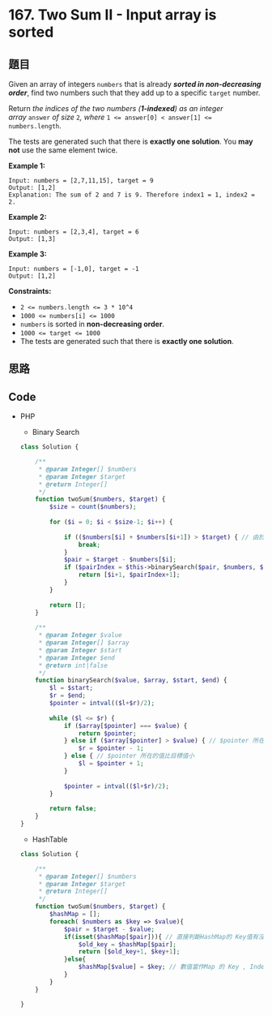 # 167. Two Sum II - Input array is sorted

## 題目

Given an array of integers `numbers` that is already ***sorted in non-decreasing order***, find two numbers such that they add up to a specific `target` number.

Return *the indices of the two numbers (**1-indexed**) as an integer array* `answer` *of size* `2`*, where* `1 <= answer[0] < answer[1] <= numbers.length`.

The tests are generated such that there is **exactly one solution**. You **may not** use the same element twice.

**Example 1:**

```
Input: numbers = [2,7,11,15], target = 9
Output: [1,2]
Explanation: The sum of 2 and 7 is 9. Therefore index1 = 1, index2 = 2.

```

**Example 2:**

```
Input: numbers = [2,3,4], target = 6
Output: [1,3]

```

**Example 3:**

```
Input: numbers = [-1,0], target = -1
Output: [1,2]

```

**Constraints:**

- `2 <= numbers.length <= 3 * 10^4`
- `1000 <= numbers[i] <= 1000`
- `numbers` is sorted in **non-decreasing order**.
- `1000 <= target <= 1000`
- The tests are generated such that there is **exactly one solution**.

## 思路

## Code

- PHP
    - Binary Search

    ```php
    class Solution {

        /**
         * @param Integer[] $numbers
         * @param Integer $target
         * @return Integer[]
         */
        function twoSum($numbers, $target) {
            $size = count($numbers);
            
            for ($i = 0; $i < $size-1; $i++) {
                
                if (($numbers[$i] + $numbers[$i+1]) > $target) { // 由於array為有序的，相鄰兩數相加大於目標值，代表後續組合皆不能等於目標值，故不需繼續檢查
                    break;
                }
                $pair = $target - $numbers[$i];
                if ($pairIndex = $this->binarySearch($pair, $numbers, $i+1, $size-1)) {
                    return [$i+1, $pairIndex+1];
                }
            }
            
            return [];
        }
        
        /**
         * @param Integer $value
         * @param Integer[] $array
         * @param Integer $start
         * @param Integer $end
         * @return int|false
         */
        function binarySearch($value, $array, $start, $end) {
            $l = $start;
            $r = $end;
            $pointer = intval(($l+$r)/2);
            
            while ($l <= $r) {
                if ($array[$pointer] === $value) {
                    return $pointer;
                } else if ($array[$pointer] > $value) { // $pointer 所在的值比目標值大
                    $r = $pointer - 1;
                } else { // $pointer 所在的值比目標值小
                    $l = $pointer + 1;
                }
                
                $pointer = intval(($l+$r)/2);
            }
            
            return false;
        }
    }
    ```

    - HashTable

    ```php
    class Solution {

        /**
         * @param Integer[] $numbers
         * @param Integer $target
         * @return Integer[]
         */
        function twoSum($numbers, $target) {
            $hashMap = [];
            foreach( $numbers as $key => $value){
                $pair = $target - $value;
                if(isset($hashMap[$pair])){ // 直接判斷HashMap的 Key值有沒有對應的Key
                    $old_key = $hashMap[$pair];
                    return [$old_key+1, $key+1];
                }else{
                    $hashMap[$value] = $key; // 數值當作Map 的 Key , Index 當作 value
                }
            }
        }

    }
    ```